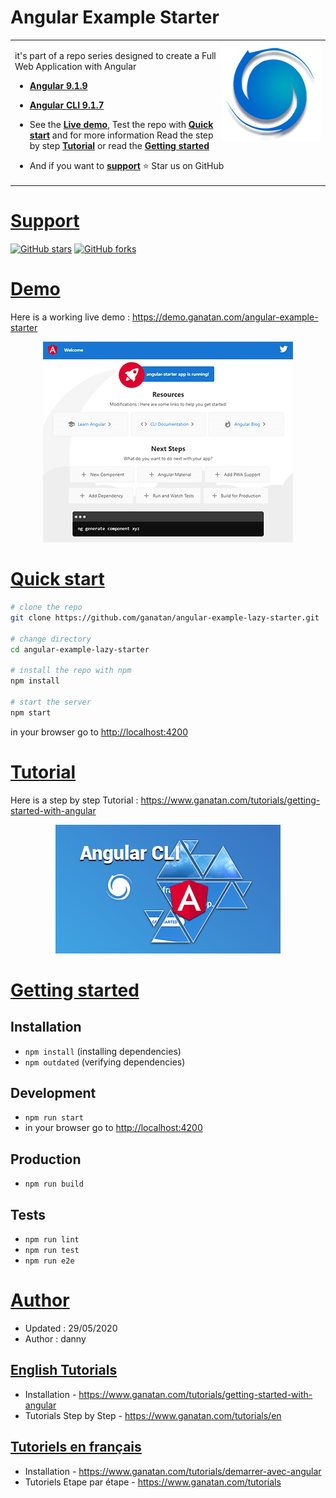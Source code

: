 # Angular Example Starter

<table>
<tr>
<td>
  <a href="https://www.ganatan.com/en">
    <img src="./img/ganatan-about.png" align="right" alt="About Ganatan" width="160" height="160">
  </a>

it's part of a repo series designed to create a Full Web Application with Angular

- [**Angular 9.1.9**](https://github.com/angular/angular/releases)
- [**Angular CLI 9.1.7**](https://github.com/angular/angular-cli/releases/)

- See the [**Live demo**](#demo), Test the repo with [**Quick start**](#quick-start) and for more information Read the step by step [**Tutorial**](#tutorial) or read the [**Getting started**](#getting-started)
- And if you want to [**support**](#support)
:star: Star us on GitHub


</td>
</tr>
</table>

# [Support](#support)
[![GitHub stars](https://img.shields.io/github/stars/ganatan/angular-example-starter.svg?style=social&label=Star)](https://github.com/ganatan/angular-example-starter)
[![GitHub forks](https://img.shields.io/github/forks/ganatan/angular-example-starter.svg?style=social&label=Fork)](https://github.com/ganatan/angular-example-starter/fork)

# [Demo](#demo)
Here is a working live demo :  https://demo.ganatan.com/angular-example-starter


<p align="center">
  <p align="center">
    <a href="https://demo.ganatan.com/angular-example-starter">
      <img src="img/demo-angular-example-starter.png" alt="Demo example"/>
    </a>
  </p>
</p>


# [Quick start](#quick-start)

```bash
# clone the repo
git clone https://github.com/ganatan/angular-example-lazy-starter.git

# change directory
cd angular-example-lazy-starter

# install the repo with npm
npm install

# start the server
npm start

```
in your browser go to [http://localhost:4200](http://localhost:4200) 


# [Tutorial](#quick-start)

Here is a step by step Tutorial :  https://www.ganatan.com/tutorials/getting-started-with-angular

<p align="center">
  <a href="https://www.ganatan.com/tutorials/getting-started-with-angular">
    <img src="img/tutorial-demarrer-avec-angular.png" alt="Demo example"/>
  </a>
</p>

# [Getting started](#getting-started)


## Installation
* `npm install` (installing dependencies)
* `npm outdated` (verifying dependencies)

## Development
* `npm run start`
* in your browser go to [http://localhost:4200](http://localhost:4200) 

## Production 
* `npm run build`

## Tests
* `npm run lint`
* `npm run test`
* `npm run e2e`

# [Author](#author)
* Updated : 29/05/2020
* Author  : danny

## [English Tutorials](#english-tutorials)
- Installation - https://www.ganatan.com/tutorials/getting-started-with-angular
- Tutorials Step by Step - https://www.ganatan.com/tutorials/en

## [Tutoriels en français](#french-tutorials)
- Installation - https://www.ganatan.com/tutorials/demarrer-avec-angular
- Tutoriels Etape par étape - https://www.ganatan.com/tutorials

